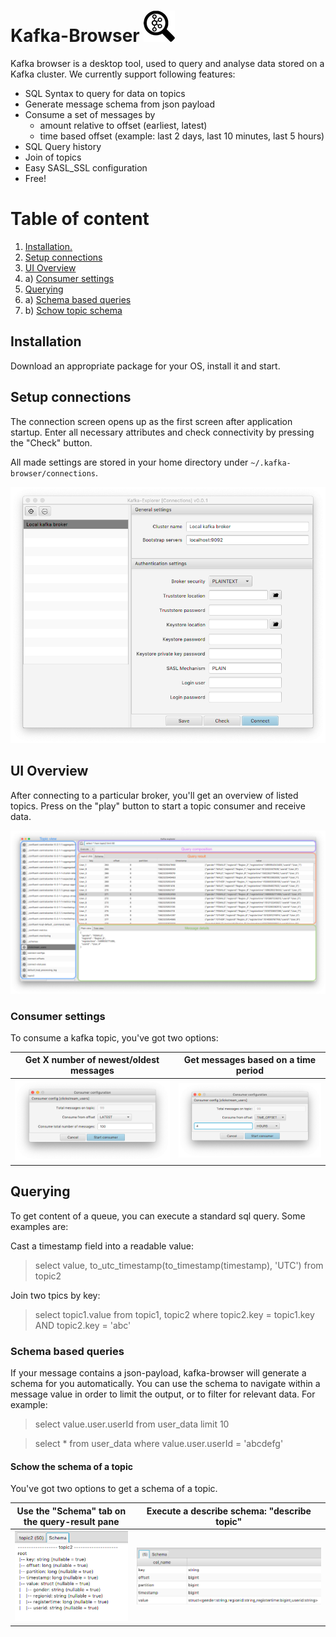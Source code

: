 # Kafka-Browser ![](./src/main/deploy/package/macosx/kafka-browser.png)

Kafka browser is a desktop tool, used to query and analyse data stored on a Kafka cluster. We currently support following features:

- SQL Syntax to query for data on topics
- Generate message schema from json payload
- Consume a set of messages by
    - amount relative to offset (earliest, latest)
    - time based offset (example: last 2 days, last 10 minutes, last 5 hours)
- SQL Query history
- Join of topics 
- Easy SASL_SSL configuration
- Free!

# Table of content
1. [ Installation. ](#install)
2. [ Setup connections ](#setup)
3. [ UI Overview ](#ui-overview)
3. a) [ Consumer settings ](#consumer-settings)
4. [ Querying ](#querying)
4. a) [ Schema based queries ](#schema-base-querying)
4. b) [ Schow topic schema ](#schema-show)

<a name="install"></a>
## Installation

Download an appropriate package for your OS, install it and start.

<a name="setup"></a>
## Setup connections

The connection screen opens up as the first screen after application startup.
Enter all necessary attributes and check connectivity by pressing the "Check" button.

All made settings are stored in your home directory under ```~/.kafka-browser/connections```.

![](./doc/connection_settings.png)

<a name="ui-overview"></a>
## UI Overview

After connecting to a particular broker, you'll get an overview of listed topics. Press on the "play" button to start a topic consumer and receive data. 

![](./doc/gui_overview.png)

<a name="consumer-settings"></a>
### Consumer settings

To consume a kafka topic, you've got two options:

| Get X number of newest/oldest messages | Get messages based on a time period |
| ------------------------------- | ----------------------------------- |
| ![](./doc/consumer_settings_by_count.png) | ![](./doc/consumer_settings_by_time.png) |

<a name="querying"></a>
## Querying

To get content of a queue, you can execute a standard sql query. Some examples are:

Cast a timestamp field into a readable value:
> select value, to_utc_timestamp(to_timestamp(timestamp),  'UTC') from topic2

Join two tpics by key:
> select topic1.value from topic1, topic2 where topic2.key = topic1.key AND topic2.key = 'abc'

<a name="schema-base-querying"></a>
### Schema based queries

If your message contains a json-payload, kafka-browser will generate a schema for you automatically. You can use the schema to navigate within a message value in order to limit the output, or to filter for relevant data. For example:

> select value.user.userId from user_data limit 10

> select * from user_data where value.user.userId = 'abcdefg'

<a name="schema-show"></a>
#### Schow the schema of a topic

You've got two options to get a schema of a topic.

| Use the "Schema" tab on the query-result pane | Execute a describe schema: "describe topic" |
| --------------------------------------------- | ------------------------------------------- |
| ![](./doc/schema_by_tab.png) | ![](./doc/schema_by_describe.png) |


